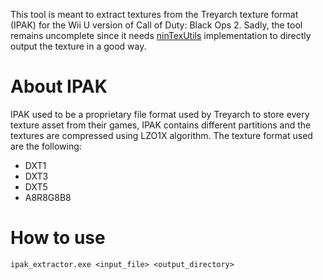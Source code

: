 This tool is meant to extract textures from the Treyarch texture format (IPAK) for the Wii U version of Call of Duty: Black Ops 2. Sadly, the tool remains uncomplete since it needs [ninTexUtils](https://github.com/aboood40091/ninTexUtils) implementation to directly output the texture in a good way.

# About IPAK
IPAK used to be a proprietary file format used by Treyarch to store every texture asset from their games, IPAK contains different partitions and the textures are  compressed using LZO1X algorithm.
The texture format used are the following:
- DXT1
- DXT3
- DXT5
- A8R8G8B8

# How to use
`ipak_extractor.exe <input_file> <output_directory>`
